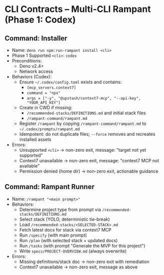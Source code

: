 # CLI Contracts – Multi-CLI Rampant (Phase 1: Codex)

## Command: Installer
- Name: `deno run npm:run-rampant install <cli>`
- Phase 1 Supported `<cli>`: `codex`
- Preconditions:
  - Deno v2.4+
  - Network access
- Behaviors (Codex):
  - Ensure `~/.codex/config.toml` exists and contains:
    - `[mcp_servers.context7]`
    - `command = "npx"`
    - `args = ["-y", "@upstash/context7-mcp", "--api-key", "YOUR_API_KEY"]`
  - Create in CWD if missing:
    - `/recommended-stacks/DEFINITIONS.md` and initial stack files
    - `/rampant-command/rampant.md`
  - Register `/rampant` by copying `/rampant-command/rampant.md` to `~/.codex/prompts/rampant.md`
  - Idempotent: do not duplicate files; `--force` removes and recreates installed assets
- Errors:
  - Unsupported `<cli>` → non-zero exit, message: "target not yet supported"
  - Context7 unavailable → non-zero exit, message: "context7 MCP not available"
  - Permission denied (home dir) → non-zero exit, actionable guidance

## Command: Rampant Runner
- Name: `/rampant "<main prompt>"`
- Behaviors:
  - Determine project type from prompt via `/recommended-stacks/DEFINITIONS.md`
  - Select stack (YOLO, deterministic tie-break)
  - Load `/recommended-stacks/<SELECTED-STACK>.md`
  - Fetch latest docs for stack via context7 MCP
  - Run `/specify` (with main prompt)
  - Run `/plan` (with selected stack + updated docs)
  - Run `/tasks` (with prompt "Generate the MVP for this project")
  - Write `specs/PROJECT-OVERVIEW.md` (always overwrite)
- Errors:
  - Missing definitions/stack doc → non-zero exit with remediation
  - Context7 unavailable → non-zero exit, message as above
